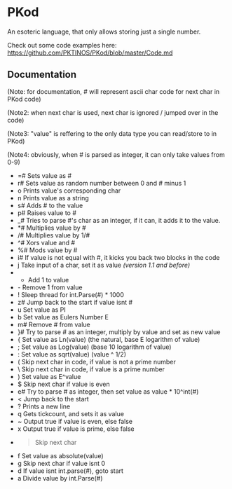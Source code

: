 # PKod
An esoteric language, that only allows storing just a single number.

Check out some code examples here: https://github.com/PKTINOS/PKod/blob/master/Code.md

## Documentation
(Note: for documentation, # will represent ascii char code for next char in PKod code)

(Note2: when next char is used, next char is ignored / jumped over in the code)

(Note3: "value" is reffering to the only data type you can read/store to in PKod)

(Note4: obviously, when # is parsed as integer, it can only take values from 0-9)

 - =# Sets value as #
 - r# Sets value as random number between 0 and # minus 1
 - o  Prints value's corresponding char
 - n  Prints value as a string
 - s# Adds # to the value
 - p# Raises value to #
 - \_# Tries to parse #'s char as an integer, if it can, it adds it to the value.
 - \*# Multiplies value by #
 - /# Multiplies value by 1/#
 - ^# Xors value and #
 - %# Mods value by #
 - i# If value is not equal with #, it kicks you back two blocks in the code
 - j  Take input of a char, set it as value *(version 1.1 and before)*
 - +  Add 1 to value
 - \- Remove 1 from value
 - !  Sleep thread for int.Parse(#) * 1000
 - z# Jump back to the start if value isnt #
 - u  Set value as PI
 - b  Set value as Eulers Number E
 - m# Remove # from value
 - }# Try to parse # as an integer, multiply by value and set as new value
 - {  Set value as Ln(value) (the natural, base E logarithm of value)
 - ;  Set value as Log(value) (base 10 logarithm of value)
 - :  Set value as sqrt(value) (value ^ 1/2)
 - (  Skip next char in code, if value is not a prime number
 - \\  Skip next char in code, if value is a prime number
 - )  Set value as E^value
 - $  Skip next char if value is even
 - e# Try to parse # as integer, then set value as value * 10^int(#)
 - <  Jump back to the start
 - ?  Prints a new line
 - q  Gets tickcount, and sets it as value
 - ~  Output true if value is even, else false
 - x  Output true if value is prime, else false
 - >  Skip next char
 - f  Set value as absolute(value)
 - g  Skip next char if value isnt 0
 - d  If value isnt int.parse(#), goto start
 - a  Divide value by int.Parse(#)

